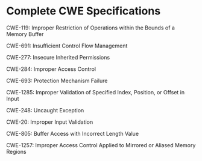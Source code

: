 

# Complete CWE Specifications

CWE-119: Improper Restriction of Operations within the Bounds of a Memory Buffer

CWE-691: Insufficient Control Flow Management

CWE-277: Insecure Inherited Permissions

CWE-284: Improper Access Control

CWE-693: Protection Mechanism Failure

CWE-1285: Improper Validation of Specified Index, Position, or Offset in Input

CWE-248: Uncaught Exception

CWE-20: Improper Input Validation

CWE-805: Buffer Access with Incorrect Length Value

CWE-1257: Improper Access Control Applied to Mirrored or Aliased Memory Regions